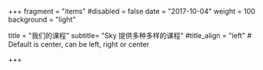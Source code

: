 +++
fragment = "items"
#disabled = false
date = "2017-10-04"
weight = 100
background = "light"

title = "我们的课程"
subtitle= "Sky 提供多种多样的课程"
#title_align = "left" # Default is center, can be left, right or center

+++